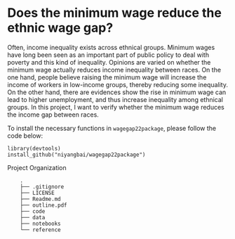 # Does the minimum wage reduce the ethnic wage gap?
Often, income inequality exists across ethnical groups. Minimum wages have long been seen as an important part of public policy to deal with poverty and this kind of inequality. Opinions are varied on whether the minimum wage actually reduces income inequality between races. On the one hand, people believe raising the minimum wage will increase the income of workers in low-income groups, thereby reducing some inequality. On the other hand, there are evidences show the rise in minimum wage can lead to higher unemployment, and thus increase inequality among ethnical groups. In this project, I want to verify whether the minimum wage reduces the income gap between races.

To install the necessary functions in `wagegap22package`, please follow the code below:

```
library(devtools)
install_github("niyangbai/wagegap22package")
```

Project Organization
```
    .
    ├── .gitignore
    ├── LICENSE
    ├── Readme.md
    ├── outline.pdf
    ├── code
    ├── data
    ├── notebooks
    └── reference
```
